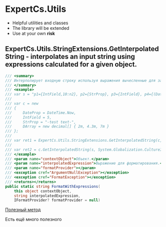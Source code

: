 ﻿# ExpertCs.Utils

- Helpful utilities and classes
- The library will be extended
- Use at your own __risk__

<a id="GetInterpolatedString"></a>
## ExpertCs.Utils.StringExtensions.GetInterpolatedString - interpolates an input string using expressions calculated for a given object.
```C#
/// <summary>
/// Интерполирует входную строку используя выражения вычесленные для заданного объекта.
/// </summary>
/// <example>
/// var s = "p1={IntField,10:n2}, p2={StrProp}, p3={IntField}, p4={(DateProp.Year+5):n2}, p5={DateProp:g}, 10={7+3}, p7={GetType().Name}, p8={DArray[1]:p2}";
///
/// var c = new
/// {
///     DateProp = DateTime.Now,
///     IntField = 5,
///     StrProp = "-test text-",
///     DArray = new decimal[] { 2m, 4.3m, 7m }
/// };
/// 
/// var ret1 = ExpertCs.Utils.StringExtensions.GetInterpolatedString(c, s);
///
/// var ret2 = c.GetInterpolatedString(s, System.Globalization.CultureInfo.GetCultureInfo("en"));
/// </example>
/// <param name="contextObject">Объект.</param>
/// <param name="interpolatedExpression">Выражение для форматирования.</param>
/// <param name="formatProvider"></param>
/// <exception cref="ArgumentNullException"></exception>
/// <exception cref="FormatException"></exception>
/// <returns></returns>
public static string FormatWithExpressions(
    this object contextObject,
    string interpolatedExpression,
    IFormatProvider? formatProvider = null)
```

[Полезный метод](#GetInterpolatedString)

Есть ещё много полезного
